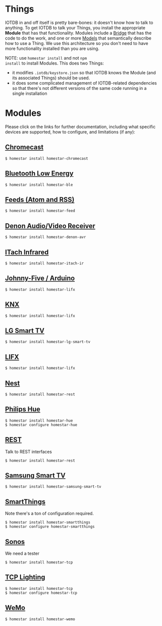 # Things

IOTDB in and off itself is pretty bare-bones: it doesn't know how to talk to anything. 
To get IOTDB to talk your Things, you install the appropriate **Module** that has that functionality.
Modules include a [Bridge](bridge) that has the code to do the work,
and one or more [Models](model) that semantically describe how to use a Thing.
We use this architecture so you don't need to have more functionality installed than you are using.

NOTE: use <code>homestar install</code> and not
<code>npm install</code> to install Modules. This does two Things:

* it modifies <code>.iotdb/keystore.json</code> so that IOTDB knows the Module (and its associated Things) should be used.
* it does some complicated management of IOTDB-related dependencies so that there's not different versions of the same code running in a single installation

# Modules

Please click on the links for further documentation, including what specific devices are supported, how to configure, and limitations (if any):

## [Chromecast](https://github.com/dpjanes/homestar-chromecast)

	$ homestar install homestar-chromecast

## [Bluetooth Low Energy](https://github.com/dpjanes/homestar-ble)

	$ homestar install homestar-ble

## [Feeds (Atom and RSS)](https://github.com/dpjanes/homestar-feed)

	$ homestar install homestar-feed

## [Denon Audio/Video Receiver](https://github.com/dpjanes/homestar-denon-avr)

	$ homestar install homestar-denon-avr

## [ITach Infrared](https://github.com/dpjanes/homestar-itach-ir)

	$ homestar install homestar-itach-ir

## [Johnny-Five / Arduino](https://github.com/dpjanes/homestar-johnny-five)

	$ homestar install homestar-lifx

## [KNX](https://github.com/dpjanes/homestar-knx)

	$ homestar install homestar-lifx

## [LG Smart TV](https://github.com/dpjanes/homestar-lg-smart-tv)

	$ homestar install homestar-lg-smart-tv

## [LIFX](https://github.com/dpjanes/homestar-lifx)

	$ homestar install homestar-lifx

## [Nest](https://github.com/dpjanes/homestar-nest)

	$ homestar install homestar-rest

## [Philips Hue](https://github.com/dpjanes/homestar-hue)

	$ homestar install homestar-hue
	$ homestar configure homestar-hue

## [REST](https://github.com/dpjanes/homestar-rest)

Talk to REST interfaces

	$ homestar install homestar-rest

## [Samsung Smart TV](https://github.com/dpjanes/homestar-samsung-smart-tv)

	$ homestar install homestar-samsung-smart-tv

## [SmartThings](https://github.com/dpjanes/homestar-smartthings)

Note there's a ton of configuration required.

	$ homestar install homestar-smartthings
	$ homestar configure homestar-smartthings

## [Sonos](https://github.com/dpjanes/homestar-sonos)

We need a tester

	$ homestar install homestar-tcp

## [TCP Lighting](https://github.com/dpjanes/homestar-tcp)

	$ homestar install homestar-tcp
	$ homestar configure homestar-tcp

## [WeMo](https://github.com/dpjanes/homestar-wemo)

	$ homestar install homestar-wemo


